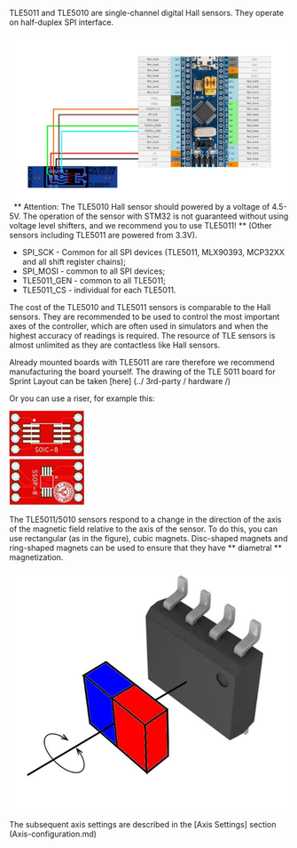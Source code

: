 TLE5011 and TLE5010 are single-channel digital Hall sensors. They operate on half-duplex SPI interface.

![](../images/A1.1.jpg)
 
** Attention: The TLE5010 Hall sensor should powered by a voltage of 4.5-5V. The operation of the sensor with STM32 is not guaranteed without using voltage level shifters, and we recommend you to use TLE5011! ** (Other sensors including TLE5011 are powered from 3.3V).

* SPI_SCK - Common for all SPI devices (TLE5011, MLX90393, MCP32XX and all shift register chains);
* SPI_MOSI - common to all SPI devices;
* TLE5011_GEN - common to all TLE5011;
* TLE5011_CS - individual for each TLE5011.

The cost of the TLE5010 and TLE5011 sensors is comparable to the Hall sensors. They are recommended to be used to control the most important axes of the controller, which are often used in simulators and when the highest accuracy of readings is required. The resource of TLE sensors is almost unlimited as they are contactless like Hall sensors.

Already mounted boards with TLE5011 are rare therefore we recommend manufacturing the board yourself. The drawing of the TLE 5011 board for Sprint Layout can be taken [here] (../ 3rd-party / hardware /)

Or you can use a riser, for example this:

![](../images/SO-8.jpg)

The TLE5011/5010 sensors respond to a change in the direction of the axis of the magnetic field relative to the axis of the sensor. To do this, you can use rectangular (as in the figure), cubic magnets. Disc-shaped magnets and ring-shaped magnets can be used to ensure that they have ** diametral ** magnetization.

![](../images/A1.1.1.jpg)

The subsequent axis settings are described in the [Axis Settings] section (Axis-configuration.md)